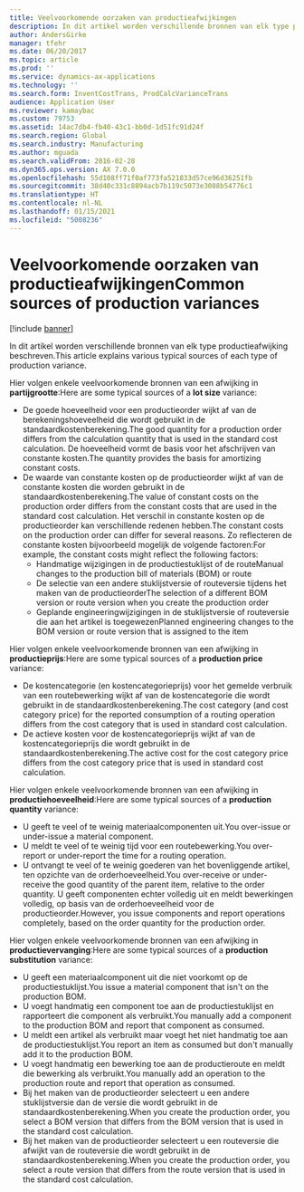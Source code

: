 ```yaml
---
title: Veelvoorkomende oorzaken van productieafwijkingen
description: In dit artikel worden verschillende bronnen van elk type productieafwijking beschreven.
author: AndersGirke
manager: tfehr
ms.date: 06/20/2017
ms.topic: article
ms.prod: ''
ms.service: dynamics-ax-applications
ms.technology: ''
ms.search.form: InventCostTrans, ProdCalcVarianceTrans
audience: Application User
ms.reviewer: kamaybac
ms.custom: 79753
ms.assetid: 14ac7db4-fb40-43c1-bb0d-1d51fc91d24f
ms.search.region: Global
ms.search.industry: Manufacturing
ms.author: mguada
ms.search.validFrom: 2016-02-28
ms.dyn365.ops.version: AX 7.0.0
ms.openlocfilehash: 55d108ff71f0af773fa521833d57ce96d36251fb
ms.sourcegitcommit: 38d40c331c8894acb7b119c5073e3088b54776c1
ms.translationtype: HT
ms.contentlocale: nl-NL
ms.lasthandoff: 01/15/2021
ms.locfileid: "5008236"
---
```

# <a name="common-sources-of-production-variances"></a><span data-ttu-id="c087e-103">Veelvoorkomende oorzaken van productieafwijkingen</span><span class="sxs-lookup"><span data-stu-id="c087e-103">Common sources of production variances</span></span>

[!include [banner](../includes/banner.md)]

<span data-ttu-id="c087e-104">In dit artikel worden verschillende bronnen van elk type productieafwijking beschreven.</span><span class="sxs-lookup"><span data-stu-id="c087e-104">This article explains various typical sources of each type of production variance.</span></span> 

<span data-ttu-id="c087e-105">Hier volgen enkele veelvoorkomende bronnen van een afwijking in **partijgrootte**:</span><span class="sxs-lookup"><span data-stu-id="c087e-105">Here are some typical sources of a **lot size** variance:</span></span>

-   <span data-ttu-id="c087e-106">De goede hoeveelheid voor een productieorder wijkt af van de berekeningshoeveelheid die wordt gebruikt in de standaardkostenberekening.</span><span class="sxs-lookup"><span data-stu-id="c087e-106">The good quantity for a production order differs from the calculation quantity that is used in the standard cost calculation.</span></span> <span data-ttu-id="c087e-107">De hoeveelheid vormt de basis voor het afschrijven van constante kosten.</span><span class="sxs-lookup"><span data-stu-id="c087e-107">The quantity provides the basis for amortizing constant costs.</span></span>
-   <span data-ttu-id="c087e-108">De waarde van constante kosten op de productieorder wijkt af van de constante kosten die worden gebruikt in de standaardkostenberekening.</span><span class="sxs-lookup"><span data-stu-id="c087e-108">The value of constant costs on the production order differs from the constant costs that are used in the standard cost calculation.</span></span> <span data-ttu-id="c087e-109">Het verschil in constante kosten op de productieorder kan verschillende redenen hebben.</span><span class="sxs-lookup"><span data-stu-id="c087e-109">The constant costs on the production order can differ for several reasons.</span></span> <span data-ttu-id="c087e-110">Zo reflecteren de constante kosten bijvoorbeeld mogelijk de volgende factoren:</span><span class="sxs-lookup"><span data-stu-id="c087e-110">For example, the constant costs might reflect the following factors:</span></span>
    -   <span data-ttu-id="c087e-111">Handmatige wijzigingen in de productiestuklijst of de route</span><span class="sxs-lookup"><span data-stu-id="c087e-111">Manual changes to the production bill of materials (BOM) or route</span></span>
    -   <span data-ttu-id="c087e-112">De selectie van een andere stuklijstversie of routeversie tijdens het maken van de productieorder</span><span class="sxs-lookup"><span data-stu-id="c087e-112">The selection of a different BOM version or route version when you create the production order</span></span>
    -   <span data-ttu-id="c087e-113">Geplande engineeringwijzigingen in de stuklijstversie of routeversie die aan het artikel is toegewezen</span><span class="sxs-lookup"><span data-stu-id="c087e-113">Planned engineering changes to the BOM version or route version that is assigned to the item</span></span>

<span data-ttu-id="c087e-114">Hier volgen enkele veelvoorkomende bronnen van een afwijking in **productieprijs**:</span><span class="sxs-lookup"><span data-stu-id="c087e-114">Here are some typical sources of a **production price** variance:</span></span>

-   <span data-ttu-id="c087e-115">De kostencategorie (en kostencategorieprijs) voor het gemelde verbruik van een routebewerking wijkt af van de kostencategorie die wordt gebruikt in de standaardkostenberekening.</span><span class="sxs-lookup"><span data-stu-id="c087e-115">The cost category (and cost category price) for the reported consumption of a routing operation differs from the cost category that is used in standard cost calculation.</span></span>
-   <span data-ttu-id="c087e-116">De actieve kosten voor de kostencategorieprijs wijkt af van de kostencategorieprijs die wordt gebruikt in de standaardkostenberekening.</span><span class="sxs-lookup"><span data-stu-id="c087e-116">The active cost for the cost category price differs from the cost category price that is used in standard cost calculation.</span></span>

<span data-ttu-id="c087e-117">Hier volgen enkele veelvoorkomende bronnen van een afwijking in **productiehoeveelheid**:</span><span class="sxs-lookup"><span data-stu-id="c087e-117">Here are some typical sources of a **production quantity** variance:</span></span>

-   <span data-ttu-id="c087e-118">U geeft te veel of te weinig materiaalcomponenten uit.</span><span class="sxs-lookup"><span data-stu-id="c087e-118">You over-issue or under-issue a material component.</span></span>
-   <span data-ttu-id="c087e-119">U meldt te veel of te weinig tijd voor een routebewerking.</span><span class="sxs-lookup"><span data-stu-id="c087e-119">You over-report or under-report the time for a routing operation.</span></span>
-   <span data-ttu-id="c087e-120">U ontvangt te veel of te weinig goederen van het bovenliggende artikel, ten opzichte van de orderhoeveelheid.</span><span class="sxs-lookup"><span data-stu-id="c087e-120">You over-receive or under-receive the good quantity of the parent item, relative to the order quantity.</span></span> <span data-ttu-id="c087e-121">U geeft componenten echter volledig uit en meldt bewerkingen volledig, op basis van de orderhoeveelheid voor de productieorder.</span><span class="sxs-lookup"><span data-stu-id="c087e-121">However, you issue components and report operations completely, based on the order quantity for the production order.</span></span>

<span data-ttu-id="c087e-122">Hier volgen enkele veelvoorkomende bronnen van een afwijking in **productievervanging**:</span><span class="sxs-lookup"><span data-stu-id="c087e-122">Here are some typical sources of a **production substitution** variance:</span></span>

-   <span data-ttu-id="c087e-123">U geeft een materiaalcomponent uit die niet voorkomt op de productiestuklijst.</span><span class="sxs-lookup"><span data-stu-id="c087e-123">You issue a material component that isn't on the production BOM.</span></span>
-   <span data-ttu-id="c087e-124">U voegt handmatig een component toe aan de productiestuklijst en rapporteert die component als verbruikt.</span><span class="sxs-lookup"><span data-stu-id="c087e-124">You manually add a component to the production BOM and report that component as consumed.</span></span>
-   <span data-ttu-id="c087e-125">U meldt een artikel als verbruikt maar voegt het niet handmatig toe aan de productiestuklijst.</span><span class="sxs-lookup"><span data-stu-id="c087e-125">You report an item as consumed but don't manually add it to the production BOM.</span></span>
-   <span data-ttu-id="c087e-126">U voegt handmatig een bewerking toe aan de productieroute en meldt die bewerking als verbruikt.</span><span class="sxs-lookup"><span data-stu-id="c087e-126">You manually add an operation to the production route and report that operation as consumed.</span></span>
-   <span data-ttu-id="c087e-127">Bij het maken van de productieorder selecteert u een andere stuklijstversie dan de versie die wordt gebruikt in de standaardkostenberekening.</span><span class="sxs-lookup"><span data-stu-id="c087e-127">When you create the production order, you select a BOM version that differs from the BOM version that is used in the standard cost calculation.</span></span>
-   <span data-ttu-id="c087e-128">Bij het maken van de productieorder selecteert u een routeversie die afwijkt van de routeversie die wordt gebruikt in de standaardkostenberekening.</span><span class="sxs-lookup"><span data-stu-id="c087e-128">When you create the production order, you select a route version that differs from the route version that is used in the standard cost calculation.</span></span>




